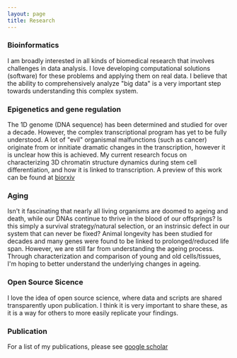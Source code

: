 ```yaml
---
layout: page
title: Research 
---
```


### Bioinformatics
I am broadly interested in all kinds of biomedical research that involves challenges in data analysis. I love developing computational solutions (software) for these problems and applying them on real data. I believe that the ability to comprehensively analyze "big data" is a very important step towards understanding this complex system.

### Epigenetics and gene regulation

The 1D genome (DNA sequence) has been determined and studied for over a decade. However, the complex transcriptional program has yet to be fully understood. A lot of "evil" organismal malfunctions (such as cancer) originate from or innitiate dramatic changes in the transcription, however it is unclear how this is achieved. My current research focus on characterizing 3D chromatin structure dynamics during stem cell differentiation, and how it is linked to transcription. A preview of this work can be found at [biorxiv](https://www.biorxiv.org/content/10.1101/485961v1)

### Aging 
Isn't it fascinating that nearly all living organisms are doomed to ageing and death, while our DNAs continue to thrive in the blood of our offsprings? Is this simply a survival strategy/natural selection, or an instrinsic defect in our system that can never be fixed? Animal longevity has been studied for decades and many genes were found to be linked to prolonged/reduced life span. However, we are still far from understanding the ageing process. Through characterization and comparison of young and old cells/tissues, I'm hoping to better understand the underlying changes in ageing.  

### Open Source Sicence ###
I love the idea of open source science, where data and scripts are shared transparently upon publication. I think it is very important to share these, as it is a way for others to more easily replicate your findings.  

### Publication ###
For a list of my publications, please see [google scholar](https://scholar.google.com/citations?user=YA5MtwsAAAAJ&hl=en)

